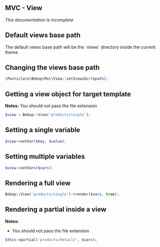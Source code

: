 MVC - View
---
*This documentation is incomplete*

## Default views base path
The default views base path will be the ´views´ directory inside the current theme.

## Changing the views base path
```php
\Ponticlaro\Bebop\Mvc\View::setViewsDir($path);
```

## Getting a view object for target template
**Notes:** You should not pass the file extension

```php
$view = Bebop::View('products/single');
```

## Setting a single variable
```php
$view->setVar($key, $value);
```

## Setting multiple variables
```php
$view->setVars($vars);
```

## Rendering a full view
```php
Bebop::View('products/single')->render($vars, true);
```

## Rendering a partial inside a view
**Notes:**
- You should not pass the file extension

```php
$this->partial('products/details', $vars);
```